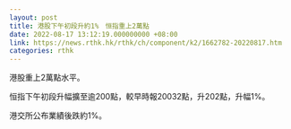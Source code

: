 ```yaml
---
layout: post
title: 港股下午初段升約1%　恒指重上2萬點
date: 2022-08-17 13:12:19.000000000 +08:00
link: https://news.rthk.hk/rthk/ch/component/k2/1662782-20220817.htm
categories: rthk
---
```


港股重上2萬點水平。

恒指下午初段升幅擴至逾200點，較早時報20032點，升202點，升幅1%。

港交所公布業績後跌約1%。
